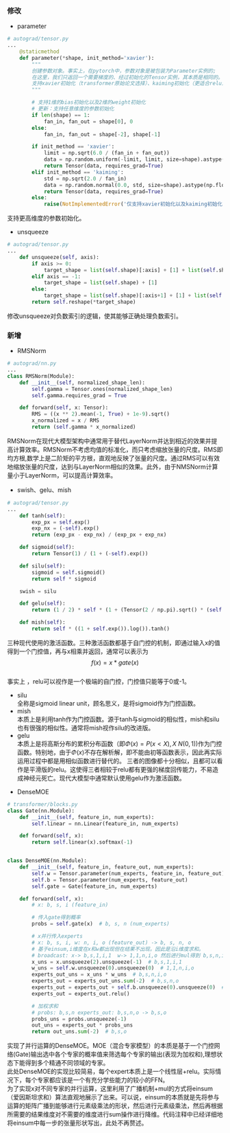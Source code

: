 ### 修改
- parameter
```python
# autograd/tensor.py
...
    @staticmethod
    def parameter(*shape, init_method='xavier'):
        """
        创建参数对象。事实上，在pytorch中，参数对象是被包装为Parameter实例的;
        在这里，我们只返回一个需要梯度的、经过初始化的Tensor实例，其本质是相同的。
        支持xavier初始化（transformer原始论文选择）、kaiming初始化（更适合relu激活函数）
        """

        # 支持1维的bias初始化以及2维的weight初始化
        # 更新：支持任意维度的参数初始化
        if len(shape) == 1:
            fan_in, fan_out = shape[0], 0
        else:
            fan_in, fan_out = shape[-2], shape[-1]

        if init_method == 'xavier':
            limit = np.sqrt(6.0 / (fan_in + fan_out))
            data = np.random.uniform(-limit, limit, size=shape).astype(np.float32)
            return Tensor(data, requires_grad=True)
        elif init_method == 'kaiming':
            std = np.sqrt(2.0 / fan_in)
            data = np.random.normal(0.0, std, size=shape).astype(np.float32)
            return Tensor(data, requires_grad=True)
        else:
            raise(NotImplementedError('仅支持xavier初始化以及kaiming初始化！'))
```
支持更高维度的参数初始化。
- unsqueeze
```python
# autograd/tensor.py
...
    def unsqueeze(self, axis):
        if axis >= 0:
            target_shape = list(self.shape)[:axis] + [1] + list(self.shape)[axis:]
        elif axis == -1:
            target_shape = list(self.shape) + [1]
        else:
            target_shape = list(self.shape)[:axis+1] + [1] + list(self.shape)[axis+1:]
        return self.reshape(*target_shape)
```
修改unsqueeze对负数索引的逻辑，使其能够正确处理负数索引。
### 新增
- RMSNorm
```python
# autograd/nn.py
...
class RMSNorm(Module):
    def __init__(self, normalized_shape_len):
        self.gamma = Tensor.ones(normalized_shape_len)
        self.gamma.requires_grad = True

    def forward(self, x: Tensor):
        RMS = ((x ** 2).mean(-1, True) + 1e-9).sqrt()
        x_normalized = x / RMS
        return (self.gamma * x_normalized)
```
RMSNorm在现代大模型架构中通常用于替代LayerNorm并达到相近的效果并提高计算效率。RMSNorm不考虑均值的标准化，而只考虑缩放张量的尺度。RMS即均方根,数学上是二阶矩的平方根，直观地反映了张量的尺度。通过RMS可以有效地缩放张量的尺度，达到与LayerNorm相似的效果。此外，由于NMSNorm计算量小于LayerNorm，可以提高计算效率。
- swish、gelu、mish
```python
# autograd/tensor.py
...
    def tanh(self):
        exp_px = self.exp()
        exp_nx = (-self).exp()
        return (exp_px - exp_nx) / (exp_px + exp_nx)

    def sigmoid(self):
        return Tensor(1) / (1 + (-self).exp())

    def silu(self):
        sigmoid = self.sigmoid()
        return self * sigmoid

    swish = silu

    def gelu(self):
        return (1 / 2) * self * (1 + (Tensor(2 / np.pi).sqrt() * (self + 0.044715 * self ** 3)).tanh())

    def mish(self):
        return self * ((1 + self.exp()).log()).tanh()
```
三种现代使用的激活函数。三种激活函数都基于自门控的机制，即通过输入x的值得到一个门控值，再与x相乘并返回，通常可以表示为  
$$ f(x)=x*gate(x)$$  
事实上 ，relu可以视作是一个极端的自门控，门控值只能等于0或-1。
* silu  
全称是sigmoid linear unit，顾名思义，是将sigmoid作为门控函数。
* mish  
本质上是利用tanh作为门控函数。源于tanh与sigmoid的相似性，mish和silu也有很强的相似性。通常将mish视作silu的改进版。
* gelu  
本质上是将高斯分布的累积分布函数（即$Φ(x)=P(x<X),X~N(0,1)$)作为门控函数。特别地，由于$Φ(x)$不存在解析解，即不能由初等函数表示，因此再实际运用过程中都是用相似函数进行替代的。
三者的图像都十分相似，且都可以看作是平滑版的relu。这使得三者相较于relu都有更强的梯度回传能力，不易造成神经元死亡。现代大模型中通常默认使用gelu作为激活函数。
- DenseMOE
```python
# transformer/blocks.py
class Gate(nn.Module):
    def __init__(self, feature_in, num_experts):
        self.linear = nn.Linear(feature_in, num_experts)

    def forward(self, x):
        return self.linear(x).softmax(-1)


class DenseMOE(nn.Module):
    def __init__(self, feature_in, feature_out, num_experts):
        self.w = Tensor.parameter(num_experts, feature_in, feature_out)
        self.b = Tensor.parameter(num_experts, feature_out)
        self.gate = Gate(feature_in, num_experts)

    def forward(self, x):
        # x: b, s, i (feature_in)

        # 传入gate得到概率
        probs = self.gate(x)  # b, s, n (num_experts)

        # x并行传入experts
        # x: b, s, i, w: n, i, o (feature_out) -> b, s, n, o
        # 基于einsum,i维度在x和w都出现但在结果不出现。因此是沿i维度求和。
        # broadcast: x-> b,s,1,i,1  w-> 1,1,n,i,o 然后进行mul得到 b,s,n,i,o 的张量，再沿d维度求和降维
        x_uns = x.unsqueeze(2).unsqueeze(-1)  # b,s,1,i,1
        w_uns = self.w.unsqueeze(0).unsqueeze(0)  # 1,1,n,i,o
        experts_out_uns = x_uns * w_uns  # b,s,n,i,o
        experts_out = experts_out_uns.sum(-2)  # b,s,n,o
        experts_out = experts_out + self.b.unsqueeze(0).unsqueeze(0)  # 加偏置
        experts_out = experts_out.relu()

        # 加权求和
        # probs: b,s,n experts_out: b,s,n,o -> b,s,o
        probs_uns = probs.unsqueeze(-1)
        out_uns = experts_out * probs_uns
        return out_uns.sum(-2)  # b,s,o
```
实现了并行运算的DenseMOE。MOE（混合专家模型）的本质是基于一个门控网络(Gate)输出选中各个专家的概率值来筛选每个专家的输出(表现为加权和),理想状态下能得到多个精通不同领域的专家。  
此处DenseMOE的实现比较简易，每个expert本质上是一个线性层+relu。实际情况下，每个专家都应该是一个有充分学些能力的较小的FFN。  
为了实现x对不同专家的并行运算，这里利用了广播机制+mul的方式将einsum（爱因斯坦求和）算法直观地展示了出来。可以说，einsum的本质就是先将参与运算的矩阵广播到能够进行元素级乘法的形状，然后进行元素级乘法，然后再根据所需要的结果维度对不需要的维度进行sum操作进行降维。代码注释中已经详细地将einsum中每一步的张量形状写出，此处不再赘述。